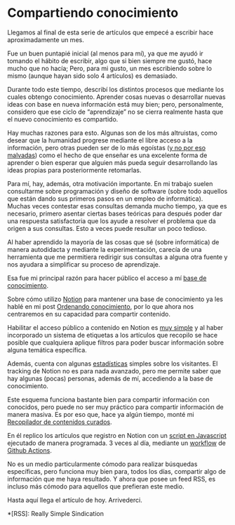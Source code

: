 ﻿# Compartiendo conocimiento

Llegamos al final de esta serie de artículos que empecé a escribir hace
aproximadamente un mes.

Fue un buen puntapié inicial (al menos para mí), ya que me ayudó ir tomando el
hábito de escribir, algo que si bien siempre me gustó, hace mucho que no hacía;
Pero, para mi gusto, un mes escribiendo sobre lo mismo (aunque hayan sido solo 4
artículos) es demasiado.

Durante todo este tiempo, describí los distintos procesos que mediante los
cuales obtengo conocimiento. Aprender cosas nuevas o desarrollar nuevas ideas
con base en nueva información está muy bien; pero, personalmente, considero que
ese ciclo de “aprendizaje” no se cierra realmente hasta que el nuevo
conocimiento es compartido.

Hay muchas razones para esto. Algunas son de los más altruistas, como desear que
la humanidad progrese mediante el libre acceso a la información, pero otras
pueden ser de lo más egoístas
([y no por eso malvadas](https://www.frontiersin.org/articles/10.3389/fpsyg.2020.01006/full))
como el hecho de que enseñar es una excelente forma de aprender o bien esperar
que alguien más pueda seguir desarrollando las ideas propias para posteriormente
retomarlas.

Para mí, hay, además, otra motivación importante. En mi trabajo suelen
consultarme sobre programación y diseño de software (sobre todo aquellos que
están dando sus primeros pasos en un empleo de informática).  
Muchas veces contestar esas consultas demanda mucho tiempo, ya que es necesario,
primero asentar ciertas bases teóricas para después poder dar una respuesta
satisfactoria que los ayude a resolver el problema que da origen a sus consultas.
Esto a veces puede resultar un poco tedioso.

Al haber aprendido la mayoría de las cosas que sé (sobre informática) de manera
autodidacta y mediante la experimentación, carecía de una herramienta que me
permitiera redirigir sus consultas a alguna otra fuente y nos ayudara a
simplificar su proceso de aprendizaje.

Esa fue mi principal razón para hacer público el acceso a mí
[base de conocimiento](https://iyaki.notion.site/066daa9a7abb4c029724323209c85ca6?v=0a0294da7e734adcb9e4e5413c1db1da&pvs=4).

Sobre cómo utilizo [Notion](https://www.notion.so/) para mantener una base de conocimiento ya les
hablé en mi post [Ordenando conocimiento](/posts/20230607_ordenando_conocimiento.md),
por lo que ahora nos centraremos en su capacidad para compartir contenido.

Habilitar el acceso público a contenido en Notion es
[muy simple](https://www.notion.so/help/public-pages-and-web-publishing) y al
haber incorporado un sistema de etiquetas a los artículos que recopilo se hace
posible que cualquiera aplique filtros para poder buscar información sobre
alguna temática específica.

Además, cuenta con algunas [estadísticas](https://www.notion.so/help/page-analytics)
simples sobre los visitantes. El tracking de Notion no es para nada avanzado,
pero me permite saber que hay algunas (pocas) personas, además de mí, accediendo
a la base de conocimiento.

Este esquema funciona bastante bien para compartir información con conocidos,
pero puede no ser muy práctico para compartir información de manera masiva. Es
por eso que, hace ya algún tiempo, monté mi [Recopilador de contenidos curados](/curated.html).

En él replico los artículos que registro en Notion con un
[script en Javascript](https://github.com/iyaki/iyaki.github.io/tree/main/curator)
ejecutado de manera programada. 3 veces al día, mediante un
[workflow](https://github.com/iyaki/iyaki.github.io/blob/main/.github/workflows/content_curator.yml) de [Github Actions](https://github.com/features/actions).

No es un medio particularmente cómodo para realizar búsquedas específicas,
pero funciona muy bien para, todos los días, compartir algo de información que
me haya resultado. Y ahora que posee un feed RSS, es incluso más cómodo para
aquellos que prefieran este medio.

Hasta aquí llega el artículo de hoy. Arrivederci.

*[RSS]: Really Simple Sindication
